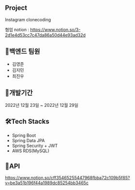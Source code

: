 ## Project 
Instagram clonecoding

협업 notion : https://www.notion.so/3-2d1e4d53cc7c47da86a50d44e93ad32d


## 👯백엔드 팀원

- 김영준
- 김지민
- 최진우



## 📆개발기간
2022년 12월 23일 ~ 2022년 12월 29일  


## 🛠️Tech Stacks
* Spring Boot
* Spring Data JPA
* Spring Security + JWT
* AWS RDS(MySQL)  


## 👀API
https://www.notion.so/cff35465255447968fbba72c109b5f85?v=be3a51b196f44a1989dc85254bb3465c

